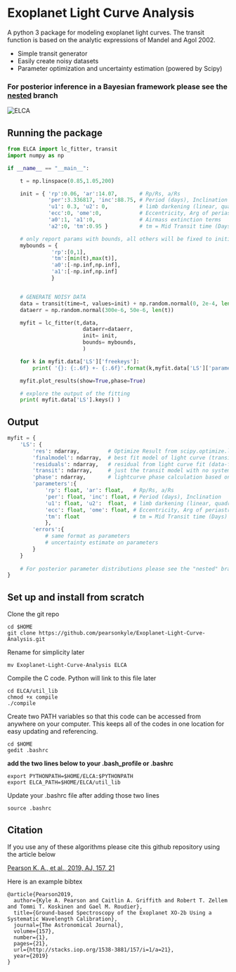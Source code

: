 # Exoplanet Light Curve Analysis

A python 3 package for modeling exoplanet light curves. The transit function is based on the analytic expressions of Mandel and Agol 2002.

- Simple transit generator
- Easily create noisy datasets
- Parameter optimization and uncertainty estimation (powered by Scipy)

### For posterior inference in a Bayesian framework please see the [nested](https://github.com/pearsonkyle/Exoplanet-Light-Curve-Analysis/tree/nested) branch

![ELCA](https://github.com/pearsonkyle/Exoplanet-Light-Curve-Analysis/blob/master/Lightcurve%20Fit.png "Light Curve Modeling")



## Running the package
```python
from ELCA import lc_fitter, transit
import numpy as np

if __name__ == "__main__":

    t = np.linspace(0.85,1.05,200)

    init = { 'rp':0.06, 'ar':14.07,       # Rp/Rs, a/Rs
             'per':3.336817, 'inc':88.75, # Period (days), Inclination
             'u1': 0.3, 'u2': 0,          # limb darkening (linear, quadratic)
             'ecc':0, 'ome':0,            # Eccentricity, Arg of periastron
             'a0':1, 'a1':0,              # Airmass extinction terms
             'a2':0, 'tm':0.95 }          # tm = Mid Transit time (Days)

    # only report params with bounds, all others will be fixed to initial value
    mybounds = {
              'rp':[0,1],
              'tm':[min(t),max(t)],
              'a0':[-np.inf,np.inf],
              'a1':[-np.inf,np.inf]
              }


    # GENERATE NOISY DATA
    data = transit(time=t, values=init) + np.random.normal(0, 2e-4, len(t))
    dataerr = np.random.normal(300e-6, 50e-6, len(t))

    myfit = lc_fitter(t,data,
                        dataerr=dataerr,
                        init= init,
                        bounds= mybounds,
                        )

    for k in myfit.data['LS']['freekeys']:
        print( '{}: {:.6f} +- {:.6f}'.format(k,myfit.data['LS']['parameters'][k],myfit.data['LS']['errors'][k]) )

    myfit.plot_results(show=True,phase=True)

    # explore the output of the fitting
    print( myfit.data['LS'].keys() )
```

## Output

```python 
myfit = {
    'LS': {
        'res': ndarray,         # Optimize Result from scipy.optimize.least_squares fit
        'finalmodel': ndarray,  # best fit model of light curve (transit+detrending model)
        'residuals': ndarray,   # residual from light curve fit (data-finalmodel)
        'transit': ndarray,     # just the transit model with no system trend
        'phase': ndarray,       # lightcurve phase calculation based on fit mid transit
        'parameters':{             
            'rp': float, 'ar': float,   # Rp/Rs, a/Rs
            'per': float, 'inc': float, # Period (days), Inclination
            'u1': float, 'u2':  float,  # limb darkening (linear, quadratic)
            'ecc': float, 'ome': float, # Eccentricity, Arg of periastron
            'tm': float                 # tm = Mid Transit time (Days)
            },
        'errors':{
            # same format as parameters
            # uncertainty estimate on parameters 
        }               
    }
    
    # For posterior parameter distributions please see the "nested" branch of this repo
}
```


## Set up and install from scratch

Clone the git repo
```
cd $HOME
git clone https://github.com/pearsonkyle/Exoplanet-Light-Curve-Analysis.git
```
Rename for simplicity later
```
mv Exoplanet-Light-Curve-Analysis ELCA
```
Compile the C code. Python will link to this file later
```
cd ELCA/util_lib
chmod +x compile
./compile
```
Create two PATH variables so that this code can be accessed from anywhere on your computer. This keeps all of the codes in one location for easy updating and referencing.
```
cd $HOME
gedit .bashrc
```
**add the two lines below to your .bash_profile or .bashrc**
```
export PYTHONPATH=$HOME/ELCA:$PYTHONPATH
export ELCA_PATH=$HOME/ELCA/util_lib
```
Update your .bashrc file after adding those two lines
```
source .bashrc
```


## Citation 
If you use any of these algorithms please cite this github repository using the article below

[Pearson K. A., et al., 2019, AJ, 157, 21](http://iopscience.iop.org/article/10.3847/1538-3881/aaf1ae/meta)

Here is an example bibtex
```
@article{Pearson2019,
  author={Kyle A. Pearson and Caitlin A. Griffith and Robert T. Zellem and Tommi T. Koskinen and Gael M. Roudier},
  title={Ground-based Spectroscopy of the Exoplanet XO-2b Using a Systematic Wavelength Calibration},
  journal={The Astronomical Journal},
  volume={157},
  number={1},
  pages={21},
  url={http://stacks.iop.org/1538-3881/157/i=1/a=21},
  year={2019}
}
```
